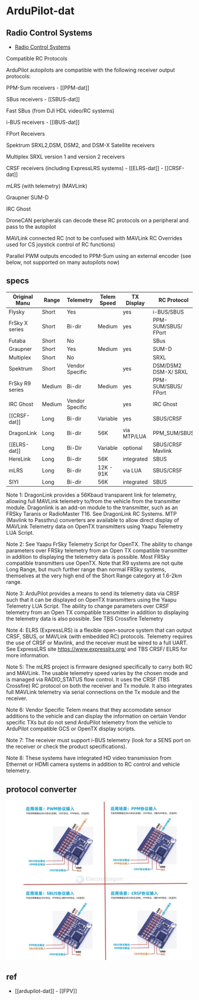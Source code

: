
# ArduPilot-dat


## Radio Control Systems


- [Radio Control Systems](https://ardupilot.org/rover/docs/common-rc-systems.html)

Compatible RC Protocols

ArduPilot autopilots are compatible with the following receiver output protocols:

PPM-Sum receivers - [[PPM-dat]]

SBus receivers - [[SBUS-dat]]

Fast SBus (from DJI HDL video/RC systems)

i-BUS receivers - [[IBUS-dat]]

FPort Receivers

Spektrum SRXL2,DSM, DSM2, and DSM-X Satellite receivers

Multiplex SRXL version 1 and version 2 receivers

CRSF receivers (including ExpressLRS systems) - [[ELRS-dat]] - [[CRSF-dat]]

mLRS (with telemetry) (MAVLink)

Graupner SUM-D

IRC Ghost

DroneCAN peripherals can decode these RC protocols on a peripheral and pass to the autopilot

MAVLink connected RC (not to be confused with MAVLink RC Overrides used for CS joystick control of RC functions)

Parallel PWM outputs encoded to PPM-Sum using an external encoder (see below, not supported on many autopilots now)



## specs 

| Original Manu   | Range  | Telemetry       | Telem Speed | TX Display  | RC Protocol          | Notes |
| --------------- | ------ | --------------- | ----------- | ----------- | -------------------- | ----- |
| Flysky          | Short  | Yes             |             | yes         | i-BUS/SBUS           | 7     |
| FrSky X series  | Short  | Bi-dir          | Medium      | yes         | PPM-SUM/SBUS/ FPort  | 2     |
| Futaba          | Short  | No              |             |             | SBus                 |       |
| Graupner        | Short  | Yes             | Medium      | yes         | SUM-D                |       |
| Multiplex       | Short  | No              |             |             | SRXL                 |       |
| Spektrum        | Short  | Vendor Specific |             | yes         | DSM/DSM2 DSM-X/ SRXL |       |
| FrSky R9 series | Medium | Bi-dir          | Medium      | yes         | PPM-SUM/SBUS/ FPort  | 2     |
| IRC Ghost       | Medium | Vendor Specific |             | yes         | IRC Ghost            |       |
| [[CRSF-dat]]    | Long   | Bi-dir          | Variable    | yes         | SBUS/CRSF            | 3     |
| DragonLink      | Long   | Bi-dir          | 56K         | via MTP/LUA | PPM_SUM/SBUS         | 1     |
| [[ELRS-dat]]    | Long   | Bi-Dir          | Variable    | optional    | SBUS/CRSF Mavlink    | 4     |
| HereLink        | Long   | Bi-dir          | 56K         | integrated  | SBUS                 | 8     |
| mLRS            | Long   | Bi-dir          | 12K - 91K   | via LUA     | SBUS/CRSF            | 5     |
| SIYI            | Long   | Bi-dir          | 56K         | integrated  | SBUS                 | 8     |





Note 1: DragonLink provides a 56Kbaud transparent link for telemetry, allowing full MAVLink telemetry to/from the vehicle from the transmitter module. Dragonlink is an add-on module to the transmitter, such as an FRSky Taranis or RadioMaster T16. See DragonLink RC Systems. MTP (Mavlink to Passthru) converters are available to allow direct display of MAVLink Telemetry data on OpenTX transmitters using Yaapu Telemetry LUA Script.

Note 2: See Yaapu FrSky Telemetry Script for OpenTX. The ability to change parameters over FRSky telemetry from an Open TX compatible transmitter in addition to displaying the telemetry data is possible. Most FRSky compatible transmitters use OpenTX. Note that R9 systems are not quite Long Range, but much further range than normal FRSky systems, themselves at the very high end of the Short Range category at 1.6-2km range.

Note 3: ArduPilot provides a means to send its telemetry data via CRSF such that it can be displayed on OpenTX transmitters using the Yaapu Telemetry LUA Script. The ability to change parameters over CRSF telemetry from an Open TX compatible transmitter in addition to displaying the telemetry data is also possible. See TBS Crossfire Telemetry

Note 4: ELRS (ExpressLRS) is a flexible open-source system that can output CRSF, SBUS, or MAVLink (with embedded RC) protocols. Telemetry requires the use of CRSF or Mavlink, and the receiver must be wired to a full UART. See ExpressLRS site <https://www.expresslrs.org/> and TBS CRSF/ ELRS for more information.

Note 5: The mLRS project is firmware designed specifically to carry both RC and MAVLink. The usable telemetry speed varies by the chosen mode and is managed via RADIO_STATUS flow control. It uses the CRSF (TBS Crossfire) RC protocol on both the receiver and Tx module. It also integrates full MAVLink telemetry via serial connections on the Tx module and the receiver.

Note 6: Vendor Specific Telem means that they accomodate sensor additions to the vehicle and can display the information on certain Vendor specific TXs but do not send ArduPilot telemetry from the vehicle to ArduPilot compatible GCS or OpenTX display scripts.

Note 7: The receiver must support i-BUS telemetry (look for a SENS port on the receiver or check the product specifications).

Note 8: These systems have integrated HD video transmission from Ethernet or HDMI camera systems in addition to RC control and vehicle telemetry.


## protocol converter 

![](2025-05-04-16-11-57.png)


## ref 

- [[ardupilot-dat]] - [[FPV]]